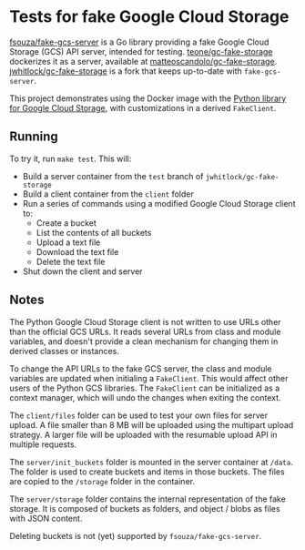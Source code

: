 Tests for fake Google Cloud Storage
===================================

[fsouza/fake-gcs-server] is a Go library providing a fake Google Cloud Storage
(GCS) API server, intended for testing. [teone/gc-fake-storage] dockerizes it
as a server, available at [matteoscandolo/gc-fake-storage].
[jwhitlock/gc-fake-storage] is a fork that keeps up-to-date with
`fake-gcs-server`.

This project demonstrates using the Docker image with the
[Python library for Google Cloud Storage], with customizations in a
derived ``FakeClient``.

Running
-------
To try it, run ``make test``. This will:

* Build a server container from the ``test`` branch of ``jwhitlock/gc-fake-storage``
* Build a client container from the ``client`` folder
* Run a series of commands using a modified Google Cloud Storage client to:
  - Create a bucket
  - List the contents of all buckets
  - Upload a text file
  - Download the text file
  - Delete the text file
* Shut down the client and server

Notes
-----
The Python Google Cloud Storage client is not written to use URLs other than
the official GCS URLs. It reads several URLs from class and module variables,
and doesn't provide a clean mechanism for changing them in derived classes or
instances.

To change the API URLs to the fake GCS server, the class and module variables
are updated when initialing a ``FakeClient``. This would affect other users
of the Python GCS libraries. The ``FakeClient`` can be initialized as a
context manager, which will undo the changes when exiting the context.

The ``client/files`` folder can be used to test your own files for server
upload. A file smaller than 8 MB will be uploaded using the multipart upload
strategy. A larger file will be uploaded with the resumable upload API in
multiple requests.

The ``server/init_buckets`` folder is mounted in the server container at
``/data``. The folder is used to create buckets and items in those buckets.
The files are copied to the ``/storage`` folder in the container.

The ``server/storage`` folder contains the internal representation of
the fake storage. It is composed of buckets as folders, and object / blobs as
files with JSON content.

Deleting buckets is not (yet) supported by ``fsouza/fake-gcs-server``.

[Python library for Google Cloud Storage]: https://github.com/googleapis/google-cloud-python/tree/master/storage
[jwhitlock/gc-fake-storage]: https://github.com/jwhitlock/gc-fake-storage
[fsouza/fake-gcs-server]: https://github.com/fsouza/fake-gcs-server/
[matteoscandolo/gc-fake-storage]: https://hub.docker.com/r/matteoscandolo/gc-fake-storage
[teone/gc-fake-storage]: https://github.com/teone/gc-fake-storage
